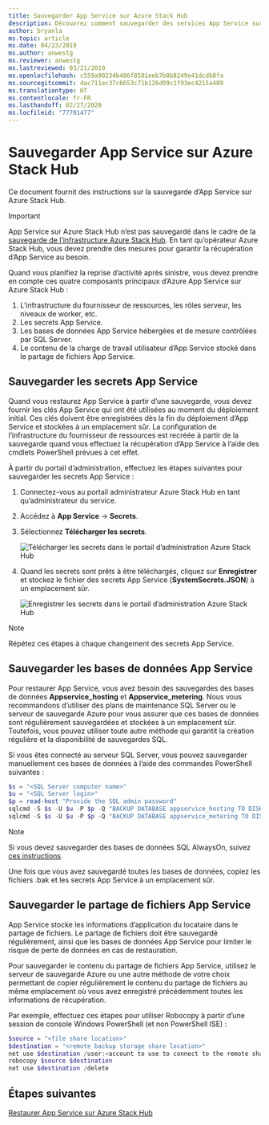 ```yaml
---
title: Sauvegarder App Service sur Azure Stack Hub
description: Découvrez comment sauvegarder des services App Service sur Azure Stack Hub.
author: bryanla
ms.topic: article
ms.date: 04/23/2019
ms.author: anwestg
ms.reviewer: anwestg
ms.lastreviewed: 03/21/2019
ms.openlocfilehash: c559a90234b486f8501eeb7b0b8249e41dcdb8fa
ms.sourcegitcommit: 4ac711ec37c6653c71b126d09c1f93ec4215a489
ms.translationtype: HT
ms.contentlocale: fr-FR
ms.lasthandoff: 02/27/2020
ms.locfileid: "77701477"
---
```

# <a name="back-up-app-service-on-azure-stack-hub"></a>Sauvegarder App Service sur Azure Stack Hub

Ce document fournit des instructions sur la sauvegarde d’App Service sur Azure Stack Hub.

> [!IMPORTANT]
> App Service sur Azure Stack Hub n’est pas sauvegardé dans le cadre de la [sauvegarde de l’infrastructure Azure Stack Hub](azure-stack-backup-infrastructure-backup.md). En tant qu’opérateur Azure Stack Hub, vous devez prendre des mesures pour garantir la récupération d’App Service au besoin.

Quand vous planifiez la reprise d’activité après sinistre, vous devez prendre en compte ces quatre composants principaux d’Azure App Service sur Azure Stack Hub :
1. L’infrastructure du fournisseur de ressources, les rôles serveur, les niveaux de worker, etc. 
2. Les secrets App Service.
3. Les bases de données App Service hébergées et de mesure contrôlées par SQL Server.
4. Le contenu de la charge de travail utilisateur d’App Service stocké dans le partage de fichiers App Service.

## <a name="back-up-app-service-secrets"></a>Sauvegarder les secrets App Service
Quand vous restaurez App Service à partir d’une sauvegarde, vous devez fournir les clés App Service qui ont été utilisées au moment du déploiement initial. Ces clés doivent être enregistrées dès la fin du déploiement d’App Service et stockées à un emplacement sûr. La configuration de l’infrastructure du fournisseur de ressources est recréée à partir de la sauvegarde quand vous effectuez la récupération d’App Service à l’aide des cmdlets PowerShell prévues à cet effet.

À partir du portail d’administration, effectuez les étapes suivantes pour sauvegarder les secrets App Service : 

1. Connectez-vous au portail administrateur Azure Stack Hub en tant qu’administrateur du service.

2. Accédez à **App Service** -> **Secrets**. 

3. Sélectionnez **Télécharger les secrets**.

   ![Télécharger les secrets dans le portail d’administration Azure Stack Hub](./media/app-service-back-up/download-secrets.png)

4. Quand les secrets sont prêts à être téléchargés, cliquez sur **Enregistrer** et stockez le fichier des secrets App Service (**SystemSecrets.JSON**) à un emplacement sûr. 

   ![Enregistrer les secrets dans le portail d’administration Azure Stack Hub](./media/app-service-back-up/save-secrets.png)

> [!NOTE]
> Répétez ces étapes à chaque changement des secrets App Service.

## <a name="back-up-the-app-service-databases"></a>Sauvegarder les bases de données App Service
Pour restaurer App Service, vous avez besoin des sauvegardes des bases de données **Appservice_hosting** et **Appservice_metering**. Nous vous recommandons d’utiliser des plans de maintenance SQL Server ou le serveur de sauvegarde Azure pour vous assurer que ces bases de données sont régulièrement sauvegardées et stockées à un emplacement sûr. Toutefois, vous pouvez utiliser toute autre méthode qui garantit la création régulière et la disponibilité de sauvegardes SQL.

Si vous êtes connecté au serveur SQL Server, vous pouvez sauvegarder manuellement ces bases de données à l’aide des commandes PowerShell suivantes :

  ```powershell
  $s = "<SQL Server computer name>"
  $u = "<SQL Server login>" 
  $p = read-host "Provide the SQL admin password"
  sqlcmd -S $s -U $u -P $p -Q "BACKUP DATABASE appservice_hosting TO DISK = '<path>\hosting.bak'"
  sqlcmd -S $s -U $u -P $p -Q "BACKUP DATABASE appservice_metering TO DISK = '<path>\metering.bak'"
  ```

> [!NOTE]
> Si vous devez sauvegarder des bases de données SQL AlwaysOn, suivez [ces instructions](https://docs.microsoft.com/sql/database-engine/availability-groups/windows/configure-backup-on-availability-replicas-sql-server?view=sql-server-2017). 

Une fois que vous avez sauvegardé toutes les bases de données, copiez les fichiers .bak et les secrets App Service à un emplacement sûr.

## <a name="back-up-the-app-service-file-share"></a>Sauvegarder le partage de fichiers App Service
App Service stocke les informations d’application du locataire dans le partage de fichiers. Le partage de fichiers doit être sauvegardé régulièrement, ainsi que les bases de données App Service pour limiter le risque de perte de données en cas de restauration.

Pour sauvegarder le contenu du partage de fichiers App Service, utilisez le serveur de sauvegarde Azure ou une autre méthode de votre choix permettant de copier régulièrement le contenu du partage de fichiers au même emplacement où vous avez enregistré précédemment toutes les informations de récupération.

Par exemple, effectuez ces étapes pour utiliser Robocopy à partir d’une session de console Windows PowerShell (et non PowerShell ISE) :

```powershell
$source = "<file share location>"
$destination = "<remote backup storage share location>"
net use $destination /user:<account to use to connect to the remote share in the format of domain\username> *
robocopy $source $destination
net use $destination /delete
```

## <a name="next-steps"></a>Étapes suivantes
[Restaurer App Service sur Azure Stack Hub](app-service-recover.md)